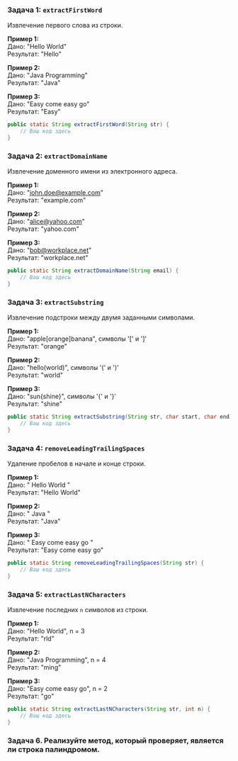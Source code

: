 ### Задача 1: `extractFirstWord`

Извлечение первого слова из строки.

**Пример 1:**  
Дано: "Hello World"  
Результат: "Hello"

**Пример 2:**  
Дано: "Java Programming"  
Результат: "Java"

**Пример 3:**  
Дано: "Easy come easy go"  
Результат: "Easy"

```java
public static String extractFirstWord(String str) {
    // Ваш код здесь
}
```

### Задача 2: `extractDomainName`

Извлечение доменного имени из электронного адреса.

**Пример 1:**  
Дано: "john.doe@example.com"  
Результат: "example.com"

**Пример 2:**  
Дано: "alice@yahoo.com"  
Результат: "yahoo.com"

**Пример 3:**  
Дано: "bob@workplace.net"  
Результат: "workplace.net"

```java
public static String extractDomainName(String email) {
    // Ваш код здесь
}
```

### Задача 3: `extractSubstring`

Извлечение подстроки между двумя заданными символами.

**Пример 1:**  
Дано: "apple[orange]banana", символы '[' и ']'  
Результат: "orange"

**Пример 2:**  
Дано: "hello(world)", символы '(' и ')'  
Результат: "world"

**Пример 3:**  
Дано: "sun{shine}", символы '{' и '}'  
Результат: "shine"

```java
public static String extractSubstring(String str, char start, char end) {
    // Ваш код здесь
}
```

### Задача 4: `removeLeadingTrailingSpaces`

Удаление пробелов в начале и конце строки.

**Пример 1:**  
Дано: "  Hello World  "  
Результат: "Hello World"

**Пример 2:**  
Дано: "   Java  "  
Результат: "Java"

**Пример 3:**  
Дано: "  Easy come easy go  "  
Результат: "Easy come easy go"

```java
public static String removeLeadingTrailingSpaces(String str) {
    // Ваш код здесь
}
```

### Задача 5: `extractLastNCharacters`

Извлечение последних `n` символов из строки.

**Пример 1:**  
Дано: "Hello World", n = 3  
Результат: "rld"

**Пример 2:**  
Дано: "Java Programming", n = 4  
Результат: "ming"

**Пример 3:**  
Дано: "Easy come easy go", n = 2  
Результат: "go"

```java
public static String extractLastNCharacters(String str, int n) {
    // Ваш код здесь
}
```

### Задача 6. Реализуйте метод, который проверяет, является ли строка палиндромом.
